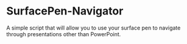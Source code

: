 # SurfacePen-Navigator
A simple script that will allow you to use your surface pen to navigate through presentations other than PowerPoint.
